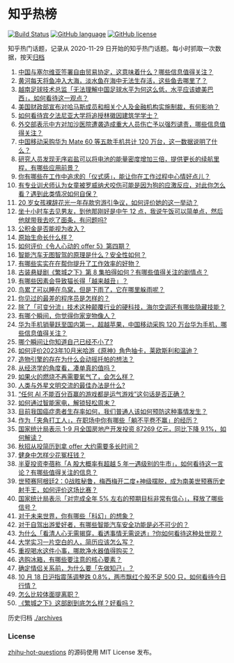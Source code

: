 # 知乎热榜
[![Build Status](https://github.com/ToWeLong/zhihu-hot-questions/workflows/CI/badge.svg)](https://github.com/ToWeLong/zhihu-hot-questions/actions)
[![GitHub language](https://img.shields.io/badge/language-golang-orange.svg)](https://golang.org/)
[![GitHub license](https://img.shields.io/github/license/ToWeLong/zhihu-hot-questions)](https://github.com/ToWeLong/zhihu-hot-questions/blob/main/LICENSE)

知乎热门话题，记录从 2020-11-29 日开始的知乎热门话题。每小时抓取一次数据，按天[归档](./archives)

<!-- BEGIN -->

1. [中国与塞尔维亚签署自由贸易协定，这意味着什么？哪些信息值得关注？](https://www.zhihu.com/question/626557831)
1. [黄河每天将鱼冲入大海，淡水鱼在海中无法生存活，这些鱼去哪里了？](https://www.zhihu.com/question/626045818)
1. [越南足球技术总监「无法理解中国足球水平为何这么低，水平应该媲美巴西」，如何看待这一观点？](https://www.zhihu.com/question/626489033)
1. [美国财政部宣布对哈马斯成员和相关个人及金融机构实施制裁，有何影响？](https://www.zhihu.com/question/626740074)
1. [如何看待宾夕法尼亚大学将追授林徽因建筑学学士？](https://www.zhihu.com/question/626465321)
1. [外交部表示中方对加沙医院遭袭造成重大人员伤亡予以强烈谴责，哪些信息值得关注？](https://www.zhihu.com/question/626702237)
1. [中国移动采购华为 Mate 60 等五款手机共计 120 万台，这一数据说明了什么？](https://www.zhihu.com/question/626330738)
1. [研究人员发现无序岩盐可以将电池的能量密度增加三倍，提供更长的续航里程，有哪些应用前景？](https://www.zhihu.com/question/626666314)
1. [你有哪些在工作中追求的「仪式感」，能让你在工作过程中心情好点儿？](https://www.zhihu.com/question/626648700)
1. [有专业训犬师认为女童被罗威纳犬咬伤可能是因为狗的应激反应，对此你怎么看？遇到此类情况如何自保？](https://www.zhihu.com/question/626620601)
1. [20 岁女孩裸辞花光一年存款穷游引争议，如何评价她的这一举动？](https://www.zhihu.com/question/626456390)
1. [坐十小时车去见男友，到他那刚好是中午 12 点，我说午饭可以简单点，然后他就带我去吃了面条，有问题吗?](https://www.zhihu.com/question/626414271)
1. [公积金是否能视为收入？](https://www.zhihu.com/question/23917578)
1. [原始生命长什么样？](https://www.zhihu.com/question/305111737)
1. [如何评价《令人心动的 offer 5》第四期？](https://www.zhihu.com/question/626548313)
1. [智能汽车无图智驾的原理是什么？安全性如何？](https://www.zhihu.com/question/625263816)
1. [有哪些实实在在帮你提升了工作效率的好物？](https://www.zhihu.com/question/618723721)
1. [古装悬疑剧《繁城之下》第 8 集拍得如何？有哪些值得关注的剧情点？](https://www.zhihu.com/question/626694902)
1. [有哪些因素会导致猫长得「越来越丑」？](https://www.zhihu.com/question/622700624)
1. [鸟累了可以睡在鸟窝，但是下雨了，它在哪里躲雨呢？](https://www.zhihu.com/question/536554817)
1. [你见过的最差的程序员是怎样的？](https://www.zhihu.com/question/31236086)
1. [除了「可变分流」技术这种颠覆行业的硬科技，海尔空调还有哪些隐藏技能？](https://www.zhihu.com/question/626653449)
1. [有哪个瞬间，你觉得你家宠物像人？](https://www.zhihu.com/question/299711639)
1. [华为手机销量跃至国内第一，超越苹果，中国移动采购 120 万台华为手机，哪些信息值得关注？](https://www.zhihu.com/question/626551401)
1. [哪个瞬间让你知道自己已经不小了?](https://www.zhihu.com/question/425625068)
1. [如何评价2023年10月米哈游《原神》角色抽卡，莱欧斯利和温迪？](https://www.zhihu.com/question/626524315)
1. [造物引擎的存在为什么会动摇托帕的想法？](https://www.zhihu.com/question/626639169)
1. [从经济学的角度看，凑单真的值吗？](https://www.zhihu.com/question/626112420)
1. [如果火的燃烧不再需要氧气了，会怎么样？](https://www.zhihu.com/question/465458457)
1. [人类与外星文明交流的最佳办法是什么?](https://www.zhihu.com/question/542263503)
1. [“任何 AI 不能百分百赢的游戏都是运气游戏”这句话是否正确？](https://www.zhihu.com/question/623271379)
1. [如何通过智能家电，解锁轻松周末？](https://www.zhihu.com/question/622988182)
1. [目前我国癌症患者生存率如何，我们普通人该如何预防这种事情发生？](https://www.zhihu.com/question/626657039)
1. [作为「夹角打工人」，在职场中你有哪些「躺不平卷不赢」的经历？](https://www.zhihu.com/question/626488929)
1. [国家统计局表示 1-9 月全国房地产开发投资 87269 亿元，同比下降 9.1%，如何解读？](https://www.zhihu.com/question/626627687)
1. [秋招从投简历到拿 offer 大约需要多长时间？](https://www.zhihu.com/question/622554333)
1. [健身中怎样少花冤枉钱？](https://www.zhihu.com/question/626665207)
1. [半夏投资李蓓称「A 股大概率有超越 5 年一遇级别的牛市」，如何看待这一言论？有哪些值得关注的信息？](https://www.zhihu.com/question/626461425)
1. [世预赛阿根廷2：0战胜秘鲁，梅西梅开二度+神级摆脱，成为南美世预赛历史射手王，如何评价这场比赛？](https://www.zhihu.com/question/626640184)
1. [国家统计局表示「对完成全年 5% 左右的预期目标非常有信心」，释放了哪些信号？](https://www.zhihu.com/question/626635184)
1. [对于未来世界，你有哪些「科幻」的想象？](https://www.zhihu.com/question/626631497)
1. [对于自驾出游爱好者，有哪些智能汽车安全功能是必不可少的？](https://www.zhihu.com/question/624510731)
1. [为什么「看清人心无需揭穿，看透事情无需说透」?你如何看待这种处世观？](https://www.zhihu.com/question/625088473)
1. [大学实习一片空白的人，简历应该怎么写？](https://www.zhihu.com/question/622553964)
1. [重视喝水这件小事，哪款净水器值得购买？](https://www.zhihu.com/question/622988062)
1. [选购冰箱，有哪些要注意的核心要素？](https://www.zhihu.com/question/622988207)
1. [确定情侣关系前，为什么要「先做知己」？](https://www.zhihu.com/question/625582377)
1. [10 月 18 日沪指震荡调整跌 0.8%，两市飘红个股不足 500 只，如何看待今日行情？](https://www.zhihu.com/question/626619770)
1. [怎么比较体面提离职？](https://www.zhihu.com/question/626451189)
1. [《繁城之下》这部剧到底怎么样？好看吗？](https://www.zhihu.com/question/626020804)

<!-- END -->

历史归档 [./archives](./archives)


### License
[zhihu-hot-questions](https://github.com/towelong/zhihu-hot-questions) 的源码使用 MIT License 发布。